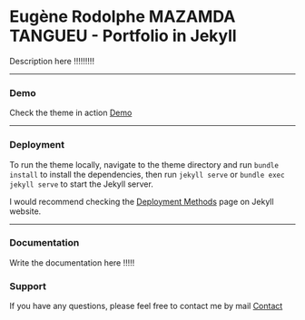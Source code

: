 # Eugène Rodolphe MAZAMDA TANGUEU - Portfolio in Jekyll

Description here !!!!!!!!!

* * *

### Demo

Check the theme in action [Demo](https://eugenemazamda.github.io)

* * *

### Deployment

To run the theme locally, navigate to the theme directory and run `bundle install` to install the dependencies, then run `jekyll serve` or `bundle exec jekyll serve` to start the Jekyll server.

I would recommend checking the [Deployment Methods](https://jekyllrb.com/docs/deployment-methods/) page on Jekyll website.


* * *

### Documentation

Write the documentation here !!!!!

### Support

<p>If you have any questions, please feel free to contact me by mail <a href="mailto:rodolphemazamda@gmail.com">Contact</a><p>